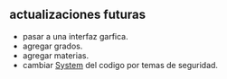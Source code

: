 ## actualizaciones futuras
- pasar a una interfaz garfica.
- agregar grados.
- agregar materias.
- cambiar [System](https://cplusplus.com/articles/j3wTURfi/) del codigo por temas de seguridad.